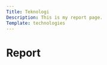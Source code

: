 ```yaml
---
Title: Teknologi
Description: This is my report page.
Template: technologies
---
```


Report
==========================

